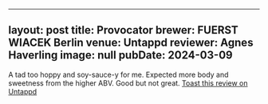 
---
layout: post
title:  Provocator
brewer: FUERST WIACEK Berlin
venue: Untappd
reviewer: Agnes Haverling
image: null
pubDate: 2024-03-09
---

A tad too hoppy and soy&#45;sauce&#45;y for me. Expected more body and sweetness from the higher ABV. Good but not great.
[Toast this review on Untappd](https://untappd.com/user/&#45;Spacebacon&#45;/checkin/1362141182)
